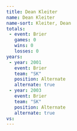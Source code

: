 ```yaml
---
title: Dean Kleiter
name: Dean Kleiter
name-sort: Kleiter, Dean
totals:
 - event: Brier
   games: 0
   wins: 0
   losses: 0
years:
 - year: 2001
   event: Brier
   team: "SK"
   position: Alternate
   alternate: true
 - year: 2003
   event: Brier
   team: "SK"
   position: Alternate
   alternate: true
vs:
---
```

